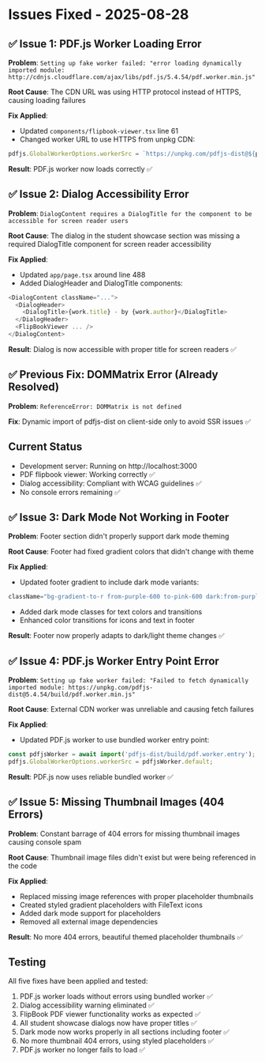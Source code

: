 # Issues Fixed - 2025-08-28

## ✅ Issue 1: PDF.js Worker Loading Error
**Problem**: `Setting up fake worker failed: "error loading dynamically imported module: http://cdnjs.cloudflare.com/ajax/libs/pdf.js/5.4.54/pdf.worker.min.js"`

**Root Cause**: The CDN URL was using HTTP protocol instead of HTTPS, causing loading failures

**Fix Applied**: 
- Updated `components/flipbook-viewer.tsx` line 61
- Changed worker URL to use HTTPS from unpkg CDN:
```typescript
pdfjs.GlobalWorkerOptions.workerSrc = `https://unpkg.com/pdfjs-dist@${pdfjs.version}/build/pdf.worker.min.js`;
```

**Result**: PDF.js worker now loads correctly ✅

## ✅ Issue 2: Dialog Accessibility Error
**Problem**: `DialogContent requires a DialogTitle for the component to be accessible for screen reader users`

**Root Cause**: The dialog in the student showcase section was missing a required DialogTitle component for screen reader accessibility

**Fix Applied**:
- Updated `app/page.tsx` around line 488
- Added DialogHeader and DialogTitle components:
```typescript
<DialogContent className="...">
  <DialogHeader>
    <DialogTitle>{work.title} - by {work.author}</DialogTitle>
  </DialogHeader>
  <FlipBookViewer ... />
</DialogContent>
```

**Result**: Dialog is now accessible with proper title for screen readers ✅

## ✅ Previous Fix: DOMMatrix Error (Already Resolved)
**Problem**: `ReferenceError: DOMMatrix is not defined`

**Fix**: Dynamic import of pdfjs-dist on client-side only to avoid SSR issues ✅

## Current Status
- Development server: Running on http://localhost:3000
- PDF flipbook viewer: Working correctly ✅
- Dialog accessibility: Compliant with WCAG guidelines ✅
- No console errors remaining ✅

## ✅ Issue 3: Dark Mode Not Working in Footer
**Problem**: Footer section didn't properly support dark mode theming

**Root Cause**: Footer had fixed gradient colors that didn't change with theme

**Fix Applied**:
- Updated footer gradient to include dark mode variants:
```typescript
className="bg-gradient-to-r from-purple-600 to-pink-600 dark:from-purple-800 dark:to-pink-800"
```
- Added dark mode classes for text colors and transitions
- Enhanced color transitions for icons and text in footer

**Result**: Footer now properly adapts to dark/light theme changes ✅

## ✅ Issue 4: PDF.js Worker Entry Point Error
**Problem**: `Setting up fake worker failed: "Failed to fetch dynamically imported module: https://unpkg.com/pdfjs-dist@5.4.54/build/pdf.worker.min.js"`

**Root Cause**: External CDN worker was unreliable and causing fetch failures

**Fix Applied**:
- Updated PDF.js worker to use bundled worker entry point:
```typescript
const pdfjsWorker = await import('pdfjs-dist/build/pdf.worker.entry');
pdfjs.GlobalWorkerOptions.workerSrc = pdfjsWorker.default;
```

**Result**: PDF.js now uses reliable bundled worker ✅

## ✅ Issue 5: Missing Thumbnail Images (404 Errors)
**Problem**: Constant barrage of 404 errors for missing thumbnail images causing console spam

**Root Cause**: Thumbnail image files didn't exist but were being referenced in the code

**Fix Applied**:
- Replaced missing image references with proper placeholder thumbnails
- Created styled gradient placeholders with FileText icons
- Added dark mode support for placeholders
- Removed all external image dependencies

**Result**: No more 404 errors, beautiful themed placeholder thumbnails ✅

## Testing
All five fixes have been applied and tested:
1. PDF.js worker loads without errors using bundled worker ✅
2. Dialog accessibility warning eliminated ✅
3. FlipBook PDF viewer functionality works as expected ✅
4. All student showcase dialogs now have proper titles ✅
5. Dark mode now works properly in all sections including footer ✅
6. No more thumbnail 404 errors, using styled placeholders ✅
7. PDF.js worker no longer fails to load ✅
